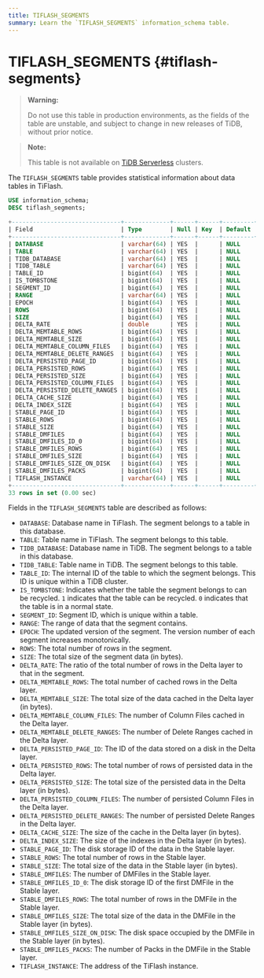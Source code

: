 ```yaml
---
title: TIFLASH_SEGMENTS
summary: Learn the `TIFLASH_SEGMENTS` information_schema table.
---
```


# TIFLASH_SEGMENTS {#tiflash-segments}

> **Warning:**
>
> Do not use this table in production environments, as the fields of the table are unstable, and subject to change in new releases of TiDB, without prior notice.

> **Note:**
>
> This table is not available on [TiDB Serverless](https://docs.pingcap.com/tidbcloud/select-cluster-tier#tidb-serverless) clusters.

The `TIFLASH_SEGMENTS` table provides statistical information about data tables in TiFlash.

```sql
USE information_schema;
DESC tiflash_segments;
```

```sql
+-------------------------------+-------------+------+------+---------+-------+
| Field                         | Type        | Null | Key  | Default | Extra |
+-------------------------------+-------------+------+------+---------+-------+
| DATABASE                      | varchar(64) | YES  |      | NULL    |       |
| TABLE                         | varchar(64) | YES  |      | NULL    |       |
| TIDB_DATABASE                 | varchar(64) | YES  |      | NULL    |       |
| TIDB_TABLE                    | varchar(64) | YES  |      | NULL    |       |
| TABLE_ID                      | bigint(64)  | YES  |      | NULL    |       |
| IS_TOMBSTONE                  | bigint(64)  | YES  |      | NULL    |       |
| SEGMENT_ID                    | bigint(64)  | YES  |      | NULL    |       |
| RANGE                         | varchar(64) | YES  |      | NULL    |       |
| EPOCH                         | bigint(64)  | YES  |      | NULL    |       |
| ROWS                          | bigint(64)  | YES  |      | NULL    |       |
| SIZE                          | bigint(64)  | YES  |      | NULL    |       |
| DELTA_RATE                    | double      | YES  |      | NULL    |       |
| DELTA_MEMTABLE_ROWS           | bigint(64)  | YES  |      | NULL    |       |
| DELTA_MEMTABLE_SIZE           | bigint(64)  | YES  |      | NULL    |       |
| DELTA_MEMTABLE_COLUMN_FILES   | bigint(64)  | YES  |      | NULL    |       |
| DELTA_MEMTABLE_DELETE_RANGES  | bigint(64)  | YES  |      | NULL    |       |
| DELTA_PERSISTED_PAGE_ID       | bigint(64)  | YES  |      | NULL    |       |
| DELTA_PERSISTED_ROWS          | bigint(64)  | YES  |      | NULL    |       |
| DELTA_PERSISTED_SIZE          | bigint(64)  | YES  |      | NULL    |       |
| DELTA_PERSISTED_COLUMN_FILES  | bigint(64)  | YES  |      | NULL    |       |
| DELTA_PERSISTED_DELETE_RANGES | bigint(64)  | YES  |      | NULL    |       |
| DELTA_CACHE_SIZE              | bigint(64)  | YES  |      | NULL    |       |
| DELTA_INDEX_SIZE              | bigint(64)  | YES  |      | NULL    |       |
| STABLE_PAGE_ID                | bigint(64)  | YES  |      | NULL    |       |
| STABLE_ROWS                   | bigint(64)  | YES  |      | NULL    |       |
| STABLE_SIZE                   | bigint(64)  | YES  |      | NULL    |       |
| STABLE_DMFILES                | bigint(64)  | YES  |      | NULL    |       |
| STABLE_DMFILES_ID_0           | bigint(64)  | YES  |      | NULL    |       |
| STABLE_DMFILES_ROWS           | bigint(64)  | YES  |      | NULL    |       |
| STABLE_DMFILES_SIZE           | bigint(64)  | YES  |      | NULL    |       |
| STABLE_DMFILES_SIZE_ON_DISK   | bigint(64)  | YES  |      | NULL    |       |
| STABLE_DMFILES_PACKS          | bigint(64)  | YES  |      | NULL    |       |
| TIFLASH_INSTANCE              | varchar(64) | YES  |      | NULL    |       |
+-------------------------------+-------------+------+------+---------+-------+
33 rows in set (0.00 sec)
```

Fields in the `TIFLASH_SEGMENTS` table are described as follows:

-   `DATABASE`: Database name in TiFlash. The segment belongs to a table in this database.
-   `TABLE`: Table name in TiFlash. The segment belongs to this table.
-   `TIDB_DATABASE`: Database name in TiDB. The segment belongs to a table in this database.
-   `TIDB_TABLE`: Table name in TiDB. The segment belongs to this table.
-   `TABLE_ID`: The internal ID of the table to which the segment belongs. This ID is unique within a TiDB cluster.
-   `IS_TOMBSTONE`: Indicates whether the table the segment belongs to can be recycled. `1` indicates that the table can be recycled. `0` indicates that the table is in a normal state.
-   `SEGMENT_ID`: Segment ID, which is unique within a table.
-   `RANGE`: The range of data that the segment contains.
-   `EPOCH`: The updated version of the segment. The version number of each segment increases monotonically.
-   `ROWS`: The total number of rows in the segment.
-   `SIZE`: The total size of the segment data (in bytes).
-   `DELTA_RATE`: The ratio of the total number of rows in the Delta layer to that in the segment.
-   `DELTA_MEMTABLE_ROWS`: The total number of cached rows in the Delta layer.
-   `DELTA_MEMTABLE_SIZE`: The total size of the data cached in the Delta layer (in bytes).
-   `DELTA_MEMTABLE_COLUMN_FILES`: The number of Column Files cached in the Delta layer.
-   `DELTA_MEMTABLE_DELETE_RANGES`: The number of Delete Ranges cached in the Delta layer.
-   `DELTA_PERSISTED_PAGE_ID`: The ID of the data stored on a disk in the Delta layer.
-   `DELTA_PERSISTED_ROWS`: The total number of rows of persisted data in the Delta layer.
-   `DELTA_PERSISTED_SIZE`: The total size of the persisted data in the Delta layer (in bytes).
-   `DELTA_PERSISTED_COLUMN_FILES`: The number of persisted Column Files in the Delta layer.
-   `DELTA_PERSISTED_DELETE_RANGES`: The number of persisted Delete Ranges in the Delta layer.
-   `DELTA_CACHE_SIZE`: The size of the cache in the Delta layer (in bytes).
-   `DELTA_INDEX_SIZE`: The size of the indexes in the Delta layer (in bytes).
-   `STABLE_PAGE_ID`: The disk storage ID of the data in the Stable layer.
-   `STABLE_ROWS`: The total number of rows in the Stable layer.
-   `STABLE_SIZE`: The total size of the data in the Stable layer (in bytes).
-   `STABLE_DMFILES`: The number of DMFiles in the Stable layer.
-   `STABLE_DMFILES_ID_0`: The disk storage ID of the first DMFile in the Stable layer.
-   `STABLE_DMFILES_ROWS`: The total number of rows in the DMFile in the Stable layer.
-   `STABLE_DMFILES_SIZE`: The total size of the data in the DMFile in the Stable layer (in bytes).
-   `STABLE_DMFILES_SIZE_ON_DISK`: The disk space occupied by the DMFile in the Stable layer (in bytes).
-   `STABLE_DMFILES_PACKS`: The number of Packs in the DMFile in the Stable layer.
-   `TIFLASH_INSTANCE`: The address of the TiFlash instance.
